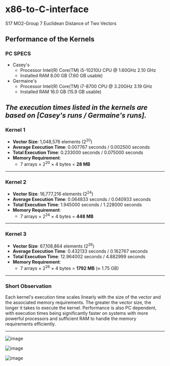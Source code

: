 # x86-to-C-interface
S17 MO2-Group 7
Euclidean Distance of Two Vectors

## Performance of the Kernels
### **PC SPECS**
- Casey's
  - Processor	Intel(R) Core(TM) i5-10210U CPU @ 1.60GHz   2.10 GHz
  - Installed RAM	8.00 GB (7.60 GB usable)
- Germaine's
  - Processor	Intel(R) Core(TM) i7-8700 CPU @ 3.20GHz   3.19 GHz
  - Installed RAM	16.0 GB (15.9 GB usable)
 
*The execution times listed in the kernels are based on [Casey's runs / Germaine's runs].*
---

### **Kernel 1**
- **Vector Size**: 1,048,576 elements (2<sup>20</sup>)
- **Average Execution Time**: 0.007767 seconds / 0.002500 seconds
- **Total Execution Time**: 0.233000 seconds /  0.075000 seconds
- **Memory Requirement**: 
  - 7 arrays × 2<sup>20</sup> × 4 bytes = **28 MB**

---

### **Kernel 2**
- **Vector Size**: 16,777,216 elements (2<sup>24</sup>)
- **Average Execution Time**: 0.064833 seconds / 0.040933 seconds
- **Total Execution Time**: 1.945000 seconds / 1.228000 seconds
- **Memory Requirement**: 
  - 7 arrays × 2<sup>24</sup> × 4 bytes = **448 MB**

---

### **Kernel 3**
- **Vector Size**: 67,108,864 elements (2<sup>26</sup>)
- **Average Execution Time**: 0.432133 seconds / 0.162767 seconds
- **Total Execution Time**: 12.964002 seconds / 4.882999 seconds
- **Memory Requirement**: 
  - 7 arrays × 2<sup>26</sup> × 4 bytes = **1792 MB** (≈ 1.75 GB)

---

### Short Observation
Each kernel's execution time scales linearly with the size of the vector and the associated memory requirements. The greater the vector size, the longer it takes to execute the kernel. Performance is also PC dependent, with execution times being significantly faster on systems with more powerful processors and sufficient RAM to handle the memory requirements efficiently.

---

![image](https://github.com/user-attachments/assets/92b22e00-f7a1-40bf-9b2d-16dcf6cac19d)

![image](https://github.com/user-attachments/assets/e01ca916-e10e-4034-841e-99c6330e9897)

![image](https://github.com/user-attachments/assets/4d115625-8d38-4c55-9a44-467000072e70)
